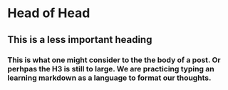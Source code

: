 # Head of Head

## This is a less important heading

### This is what one might consider to the the body of a post. Or perhpas the H3 is still to large.  We are practicing typing an learning markdown as a language to format our thoughts.
